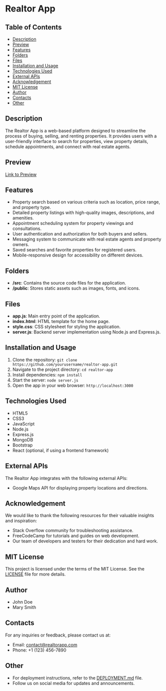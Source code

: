 # Realtor App

## Table of Contents

- [Description](#description)
- [Preview](#preview)
- [Features](#features)
- [Folders](#folders)
- [Files](#files)
- [Installation and Usage](#installation-and-usage)
- [Technologies Used](#technologies-used)
- [External APIs](#external-apis)
- [Acknowledgement](#acknowledgement)
- [MIT License](#mit-license)
- [Author](#author)
- [Contacts](#contacts)
- [Other](#other)

## Description

The Realtor App is a web-based platform designed to streamline the process of buying, selling, and renting properties. It provides users with a user-friendly interface to search for properties, view property details, schedule appointments, and connect with real estate agents.

## Preview

[Link to Preview](#) <!-- Add a link to a preview of your project here -->

## Features

- Property search based on various criteria such as location, price range, and property type.
- Detailed property listings with high-quality images, descriptions, and amenities.
- Appointment scheduling system for property viewings and consultations.
- User authentication and authorization for both buyers and sellers.
- Messaging system to communicate with real estate agents and property owners.
- Saved searches and favorite properties for registered users.
- Mobile-responsive design for accessibility on different devices.

## Folders

- **/src**: Contains the source code files for the application.
- **/public**: Stores static assets such as images, fonts, and icons.

## Files

- **app.js**: Main entry point of the application.
- **index.html**: HTML template for the home page.
- **style.css**: CSS stylesheet for styling the application.
- **server.js**: Backend server implementation using Node.js and Express.js.

## Installation and Usage

1. Clone the repository: `git clone https://github.com/yourusername/realtor-app.git`
2. Navigate to the project directory: `cd realtor-app`
3. Install dependencies: `npm install`
4. Start the server: `node server.js`
5. Open the app in your web browser: `http://localhost:3000`

## Technologies Used

- HTML5
- CSS3
- JavaScript
- Node.js
- Express.js
- MongoDB
- Bootstrap
- React (optional, if using a frontend framework)

## External APIs

The Realtor App integrates with the following external APIs:

- Google Maps API for displaying property locations and directions.

## Acknowledgement

We would like to thank the following resources for their valuable insights and inspiration:

- Stack Overflow community for troubleshooting assistance.
- FreeCodeCamp for tutorials and guides on web development.
- Our team of developers and testers for their dedication and hard work.

## MIT License

This project is licensed under the terms of the MIT License. See the [LICENSE](LICENSE) file for more details.

## Author

- John Doe
- Mary Smith

## Contacts

For any inquiries or feedback, please contact us at:

- Email: contact@realtorapp.com
- Phone: +1 (123) 456-7890

## Other

- For deployment instructions, refer to the [DEPLOYMENT.md](DEPLOYMENT.md) file.
- Follow us on social media for updates and announcements.
